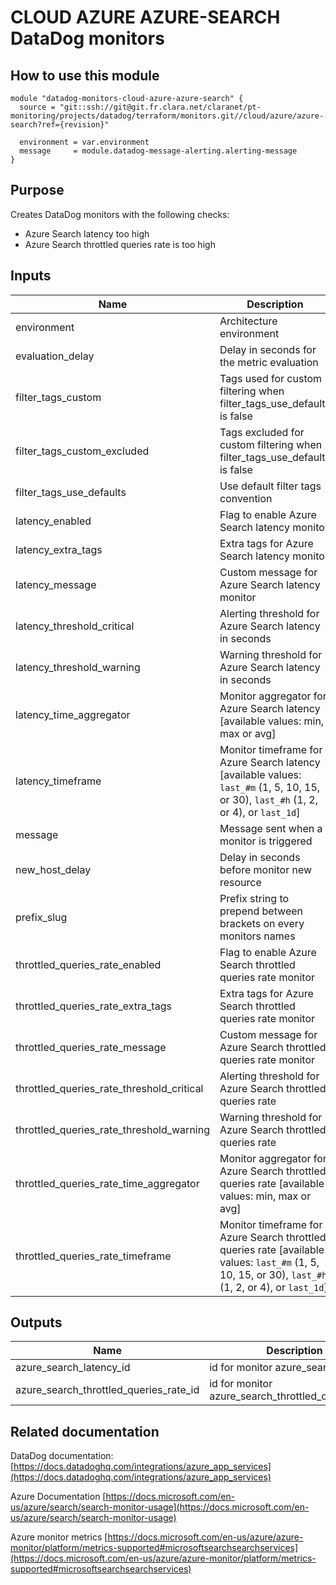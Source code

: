 # CLOUD AZURE AZURE-SEARCH DataDog monitors

## How to use this module

```
module "datadog-monitors-cloud-azure-azure-search" {
  source = "git::ssh://git@git.fr.clara.net/claranet/pt-monitoring/projects/datadog/terraform/monitors.git//cloud/azure/azure-search?ref={revision}"

  environment = var.environment
  message     = module.datadog-message-alerting.alerting-message
}

```

## Purpose

Creates DataDog monitors with the following checks:

- Azure Search latency too high
- Azure Search throttled queries rate is too high

## Inputs

| Name | Description | Type | Default | Required |
|------|-------------|:----:|:-----:|:-----:|
| environment | Architecture environment | string | n/a | yes |
| evaluation\_delay | Delay in seconds for the metric evaluation | string | `"900"` | no |
| filter\_tags\_custom | Tags used for custom filtering when filter_tags_use_defaults is false | string | `"*"` | no |
| filter\_tags\_custom\_excluded | Tags excluded for custom filtering when filter_tags_use_defaults is false | string | `""` | no |
| filter\_tags\_use\_defaults | Use default filter tags convention | string | `"true"` | no |
| latency\_enabled | Flag to enable Azure Search latency monitor | string | `"true"` | no |
| latency\_extra\_tags | Extra tags for Azure Search latency monitor | list(string) | `[]` | no |
| latency\_message | Custom message for Azure Search latency monitor | string | `""` | no |
| latency\_threshold\_critical | Alerting threshold for Azure Search latency in seconds | string | `"4"` | no |
| latency\_threshold\_warning | Warning threshold for Azure Search latency in seconds | string | `"2"` | no |
| latency\_time\_aggregator | Monitor aggregator for Azure Search latency [available values: min, max or avg] | string | `"min"` | no |
| latency\_timeframe | Monitor timeframe for Azure Search latency [available values: `last_#m` (1, 5, 10, 15, or 30), `last_#h` (1, 2, or 4), or `last_1d`] | string | `"last_5m"` | no |
| message | Message sent when a monitor is triggered | string | n/a | yes |
| new\_host\_delay | Delay in seconds before monitor new resource | string | `"300"` | no |
| prefix\_slug | Prefix string to prepend between brackets on every monitors names | string | `""` | no |
| throttled\_queries\_rate\_enabled | Flag to enable Azure Search throttled queries rate monitor | string | `"true"` | no |
| throttled\_queries\_rate\_extra\_tags | Extra tags for Azure Search throttled queries rate monitor | list(string) | `[]` | no |
| throttled\_queries\_rate\_message | Custom message for Azure Search throttled queries rate monitor | string | `""` | no |
| throttled\_queries\_rate\_threshold\_critical | Alerting threshold for Azure Search throttled queries rate | string | `"50"` | no |
| throttled\_queries\_rate\_threshold\_warning | Warning threshold for Azure Search throttled queries rate | string | `"25"` | no |
| throttled\_queries\_rate\_time\_aggregator | Monitor aggregator for Azure Search throttled queries rate [available values: min, max or avg] | string | `"min"` | no |
| throttled\_queries\_rate\_timeframe | Monitor timeframe for Azure Search throttled queries rate [available values: `last_#m` (1, 5, 10, 15, or 30), `last_#h` (1, 2, or 4), or `last_1d`] | string | `"last_5m"` | no |

## Outputs

| Name | Description |
|------|-------------|
| azure\_search\_latency\_id | id for monitor azure_search_latency |
| azure\_search\_throttled\_queries\_rate\_id | id for monitor azure_search_throttled_queries_rate |

## Related documentation

DataDog documentation: [https://docs.datadoghq.com/integrations/azure_app_services](https://docs.datadoghq.com/integrations/azure_app_services)

Azure Documentation [https://docs.microsoft.com/en-us/azure/search/search-monitor-usage](https://docs.microsoft.com/en-us/azure/search/search-monitor-usage)

Azure monitor metrics [https://docs.microsoft.com/en-us/azure/azure-monitor/platform/metrics-supported#microsoftsearchsearchservices](https://docs.microsoft.com/en-us/azure/azure-monitor/platform/metrics-supported#microsoftsearchsearchservices)
